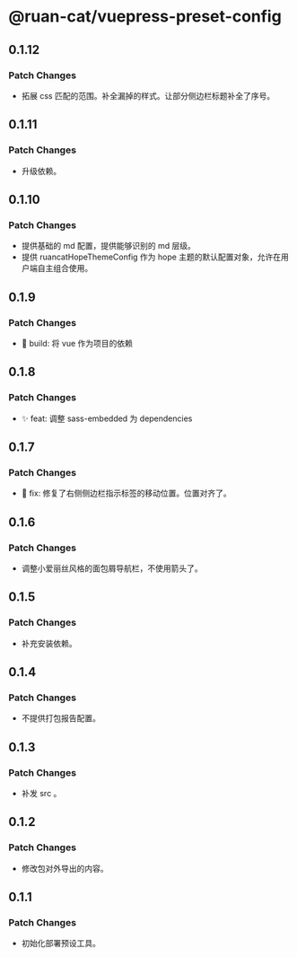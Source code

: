# @ruan-cat/vuepress-preset-config

## 0.1.12

### Patch Changes

- 拓展 css 匹配的范围。补全漏掉的样式。让部分侧边栏标题补全了序号。

## 0.1.11

### Patch Changes

- 升级依赖。

## 0.1.10

### Patch Changes

- 提供基础的 md 配置，提供能够识别的 md 层级。
- 提供 ruancatHopeThemeConfig 作为 hope 主题的默认配置对象，允许在用户端自主组合使用。

## 0.1.9

### Patch Changes

- 🔧 build: 将 vue 作为项目的依赖

## 0.1.8

### Patch Changes

- ✨ feat: 调整 sass-embedded 为 dependencies

## 0.1.7

### Patch Changes

- 🐞 fix: 修复了右侧侧边栏指示标签的移动位置。位置对齐了。

## 0.1.6

### Patch Changes

- 调整小爱丽丝风格的面包屑导航栏，不使用箭头了。

## 0.1.5

### Patch Changes

- 补充安装依赖。

## 0.1.4

### Patch Changes

- 不提供打包报告配置。

## 0.1.3

### Patch Changes

- 补发 src 。

## 0.1.2

### Patch Changes

- 修改包对外导出的内容。

## 0.1.1

### Patch Changes

- 初始化部署预设工具。
